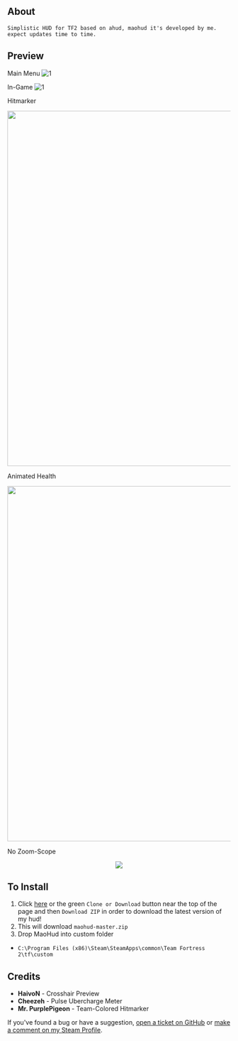 ## About
```
Simplistic HUD for TF2 based on ahud, maohud it's developed by me. expect updates time to time.
```
## Preview

Main Menu
![1](https://files.catbox.moe/kc6iok.jpg)

In-Game
![1](https://files.catbox.moe/hgb60v.png)

Hitmarker
<p align="center"><img src="https://files.catbox.moe/798x6i.gif" width="800"></p>

Animated Health
<p align="center"><img src="https://files.catbox.moe/1enh9s.gif" width="800"></p>

No Zoom-Scope
<p align="center"><img src="https://files.catbox.moe/m6ll4i.gif"></p>

## To Install

1. Click [here](https://github.com/darienchiba/maohud/archive/master.zip) or the green `Clone or Download` button near the top of the page and then `Download ZIP` in order to download the latest version of my hud!
2. This will download `maohud-master.zip`
3. Drop MaoHud into custom folder
+ `C:\Program Files (x86)\Steam\SteamApps\common\Team Fortress 2\tf\custom`

## Credits

* **HaivoN** - Crosshair Preview
* **Cheezeh** - Pulse Ubercharge Meter
* **Mr. PurplePigeon** - Team-Colored Hitmarker
 
  
If you've found a bug or have a suggestion, [open a ticket on GitHub](https://github.com/darienchiba/maohud/issues/new) or [make a comment on my Steam Profile](https://steamcommunity.com/id/gusdapperton/).
